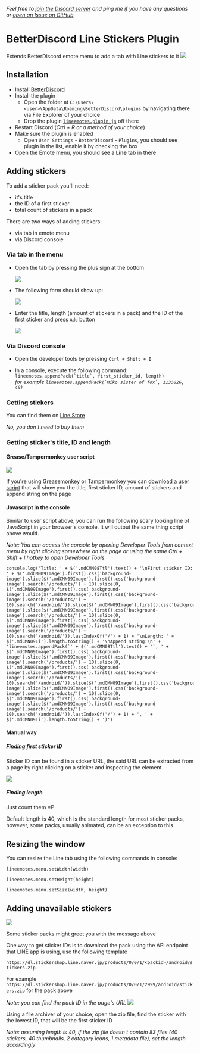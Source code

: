 _Feel free to [join the Discord server](https://discordapp.com/invite/wCX6K8q) and ping me if you have any questions or [open an Issue on GitHub](https://github.com/awaken1ng/bd-linestickers/issues)_

# BetterDiscord Line Stickers Plugin

Extends BetterDiscord emote menu to add a tab with Line stickers to it
![](https://camo.githubusercontent.com/0378294c045e60db0208f807a13c93e07fa8b36d/68747470733a2f2f63646e2e646973636f72646170702e636f6d2f6174746163686d656e74732f3233313434323233333138343734373534302f3331303137363533333937303934343030382f756e6b6e6f776e2e706e67)


## Installation

* Install [BetterDiscord](https://betterdiscord.net/)
* Install the plugin
	* Open the folder at `C:\Users\<user>\AppData\Roaming\BetterDiscord\plugins` by navigating there via File Explorer of your choice
  * Drop the plugin [`lineemotes.plugin.js`](https://raw.githubusercontent.com/awaken1ng/bd-linestickers/master/dist/lineemotes.plugin.js) off there
*  Restart Discord (*Ctrl + R or a method of your choice*)
* Make sure the plugin is enabled
  * Open `User Settings` - `BetterDiscord` - `Plugins`, you should see plugin in the list, enable it by checking the box
* Open the Emote menu, you should see a **Line** tab in there


## Adding stickers

To add a sticker pack you'll need:
* it's title
* the ID of a first sticker
* total count of stickers in a pack

There are two ways of adding stickers:
* via tab in emote menu
* via Discord console

### Via tab in the menu

* Open the tab by pressing the plus sign at the bottom

  ![](https://camo.githubusercontent.com/b2b1760c891150672be63302950331d40bbde6a4/68747470733a2f2f63646e2e646973636f72646170702e636f6d2f6174746163686d656e74732f3233313434323233333138343734373534302f3331303138313630313130313437393933372f756e6b6e6f776e2e706e67)

* The following form should show up:

  ![](https://camo.githubusercontent.com/b6b1383a84d7cfd45707c273b196b3ab2fa74ca6/68747470733a2f2f63646e2e646973636f72646170702e636f6d2f6174746163686d656e74732f3233313434323233333138343734373534302f3331303138313936343537313231333832342f756e6b6e6f776e2e706e67)

* Enter the title, length (amount of stickers in a pack) and the ID of the first sticker and press `Add` button

  ![](https://camo.githubusercontent.com/876e2e35b8f92022667d8c4e52dd1d7817b9a6a6/68747470733a2f2f63646e2e646973636f72646170702e636f6d2f6174746163686d656e74732f3330363032303830333534363434373837322f3331323734363535393937343637303334362f756e6b6e6f776e2e706e67)

### Via Discord console

* Open the developer tools by pressing `Ctrl + Shift + I`

* In a console, execute the following command: ``lineemotes.appendPack(`title`, first_sticker_id, length)``
<br> *for example ``lineemotes.appendPack(`Miko sister of fox`, 1133826, 40)``*

### Getting stickers

You can find them on [Line Store](https://store.line.me/home/en)

*No, you don't need to buy them*

### Getting sticker's title, ID and length

#### Grease/Tampermonkey user script
![](https://camo.githubusercontent.com/90e0741670663dbc6e414478d793b5a50ffbb2cb/68747470733a2f2f63646e2e646973636f72646170702e636f6d2f6174746163686d656e74732f3233313434323233333138343734373534302f3331303138363631353934313336353736302f756e6b6e6f776e2e706e67)

If you're using [Greasemonkey](https://addons.mozilla.org/en-US/firefox/addon/greasemonkey/) or [Tampermonkey](https://chrome.google.com/webstore/detail/tampermonkey/dhdgffkkebhmkfjojejmpbldmpobfkfo) you can [download a user script](https://greasyfork.org/en/scripts/23630) that will show you the title, first sticker ID, amount of stickers and append string on the page

#### Javascript in the console
Similar to user script above, you can run the following scary looking line of JavaScript in your browser's console. It will output the same thing script above would.

*Note: You can access the console by opening Developer Tools from context menu by right clicking somewhere on the page or using the same Ctrl + Shift + I hotkey to open Developer Tools*

```
console.log('Title: ' + $('.mdCMN08Ttl').text() + '\nFirst sticker ID: ' + $('.mdCMN09Image').first().css('background-image').slice($('.mdCMN09Image').first().css('background-image').search('/products/') + 10).slice(0, $('.mdCMN09Image').first().css('background-image').slice($('.mdCMN09Image').first().css('background-image').search('/products/') + 10).search('/android/')).slice($('.mdCMN09Image').first().css('background-image').slice($('.mdCMN09Image').first().css('background-image').search('/products/') + 10).slice(0, $('.mdCMN09Image').first().css('background-image').slice($('.mdCMN09Image').first().css('background-image').search('/products/') + 10).search('/android/')).lastIndexOf('/') + 1) + '\nLength: ' + $('.mdCMN09Li').length.toString() + '\nAppend string:\n' + 'lineemotes.appendPack(`' + $('.mdCMN08Ttl').text() + '`, ' + $('.mdCMN09Image').first().css('background-image').slice($('.mdCMN09Image').first().css('background-image').search('/products/') + 10).slice(0, $('.mdCMN09Image').first().css('background-image').slice($('.mdCMN09Image').first().css('background-image').search('/products/') + 10).search('/android/')).slice($('.mdCMN09Image').first().css('background-image').slice($('.mdCMN09Image').first().css('background-image').search('/products/') + 10).slice(0, $('.mdCMN09Image').first().css('background-image').slice($('.mdCMN09Image').first().css('background-image').search('/products/') + 10).search('/android/')).lastIndexOf('/') + 1) + ', ' + $('.mdCMN09Li').length.toString() + ')')
```

#### Manual way
##### Finding first sticker ID
Sticker ID can be found in a sticker URL, the said URL can be extracted from a page by right clicking on a sticker and inspecting the element

![](https://camo.githubusercontent.com/78635b5611f1cb82378737c741dd3a3c255569e7/68747470733a2f2f63646e2e646973636f72646170702e636f6d2f6174746163686d656e74732f3233313434323233333138343734373534302f3331303139333031353831353739383738362f756e6b6e6f776e2e706e67)

##### Finding length
Just count them =P

Default length is 40, which is the standard length for most sticker packs, however, some packs, usually animated, can be an exception to this

## Resizing the window

You can resize the Line tab using the following commands in console:

`lineemotes.menu.setWidth(width)`

`lineemotes.menu.setHeight(height)`

`lineemotes.menu.setSize(width, height)`


## Adding unavailable stickers
![](https://camo.githubusercontent.com/6a6c9d4febc36ae58e9e0f7577aab1756a020f70/68747470733a2f2f696d616765732d312e646973636f72646170702e6e65742f2e654a774e7955734f7779414d414e47376341444d78355130743045456b61674a52746852466c5876586d6235357176756361705637534b64563444743445786a30797730556932364574577a704836777a6e5242456b6c3576306f54427563746f6e50653277556a786f426d556c6a4d793367625a2d453948397a74302d687075726571666e384642434c532e72394b32513273713566664d526b786a6f466175426d7a30663755)

Some sticker packs might greet you with the message above

One way to get sticker IDs is to download the pack using the API endpoint that LINE app is using, use the following template

`https://dl.stickershop.line.naver.jp/products/0/0/1/<packid>/android/stickers.zip`

For example `https://dl.stickershop.line.naver.jp/products/0/0/1/2999/android/stickers.zip` for the pack above

*Note: you can find the pack ID in the page's URL*
![](https://camo.githubusercontent.com/fe841f6288a0dd1c28c161494ed36d4a97f6acca/68747470733a2f2f63646e2e646973636f72646170702e636f6d2f6174746163686d656e74732f3233313434323233333138343734373534302f3331303139343039333631333531343737342f756e6b6e6f776e2e706e67)

Using a file archiver of your choice, open the zip file, find the sticker with the lowest ID, that will be the first sticker ID

*Note: assuming length is 40, if the zip file doesn't contain 83 files (40 stickers, 40 thumbnails, 2 category icons, 1 metadata file), set the length accordingly*
